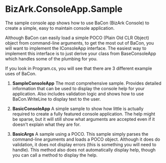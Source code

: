 ﻿# BizArk.ConsoleApp.Sample

The sample console app shows how to use BaCon (BizArk Console) to create a simple, easy to maintain console application.

Although BaCon can easily load a simple POCO (Plain Old CLR Object) object from command-line arguments, to get the most out of BaCon, you will want to implement the IConsoleApp interface. The easiest way to implement this interface is to just derive your class from BaseConsoleApp which handles some of the plumbing for you.

If you look in Program.cs, you will see that there are 3 different example uses of BaCon. 

1. **SampleConsoleApp** The most comprehensive sample. Provides detailed information that can be used to display the console help for your application. Also includes validation logic and shows how to use BaCon.WriteLine to display text to the user.

2. **BasicConsoleApp** A simple sample to show how little is actually required to create a fully featured console application. The help might be sparse, but it will still show what arguments are accepted even if it doesn't explain what they are for.

3. **BasicArgs** A sample using a POCO. This sample simply parses the command-line arguments and loads a POCO object. Although it does do validation, it does not display errors (this is something you will need to handle). This method also does not automatically display help, though you can call a method to display the help.

